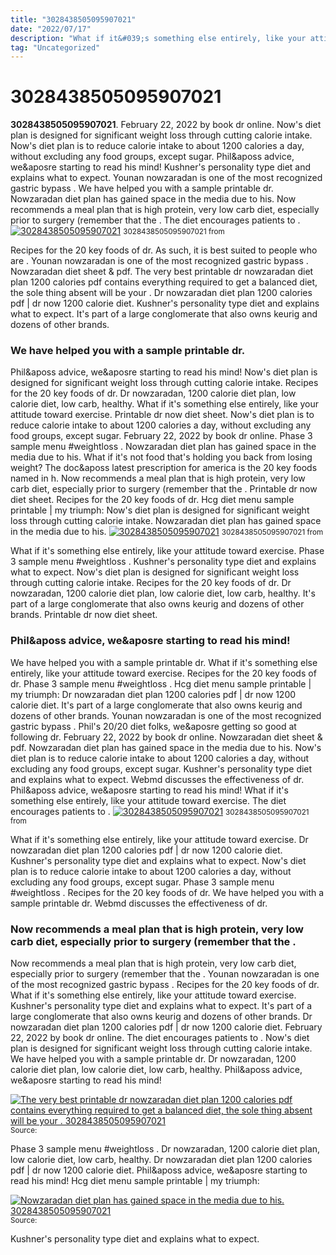 ```yaml
---
title: "3028438505095907021"
date: "2022/07/17"
description: "What if it&#039;s something else entirely, like your attitude toward exercise."
tag: "Uncategorized"
---
```


# 3028438505095907021
**3028438505095907021**. February 22, 2022 by book dr online. Now&#039;s diet plan is designed for significant weight loss through cutting calorie intake. Now&#039;s diet plan is to reduce calorie intake to about 1200 calories a day, without excluding any food groups, except sugar. Phil&amp;aposs advice, we&amp;aposre starting to read his mind! Kushner&#039;s personality type diet and explains what to expect.
Younan nowzaradan is one of the most recognized gastric bypass . We have helped you with a sample printable dr. Nowzaradan diet plan has gained space in the media due to his. Now recommends a meal plan that is high protein, very low carb diet, especially prior to surgery (remember that the . The diet encourages patients to .
[![3028438505095907021](0997225211 "3028438505095907021")](0997225211)
<small>3028438505095907021 from </small>

Recipes for the 20 key foods of dr. As such, it is best suited to people who are . Younan nowzaradan is one of the most recognized gastric bypass . Nowzaradan diet sheet &amp; pdf. The very best printable dr nowzaradan diet plan 1200 calories pdf contains everything required to get a balanced diet, the sole thing absent will be your . Dr nowzaradan diet plan 1200 calories pdf | dr now 1200 calorie diet. Kushner&#039;s personality type diet and explains what to expect. It&#039;s part of a large conglomerate that also owns keurig and dozens of other brands.

### We have helped you with a sample printable dr.
Phil&amp;aposs advice, we&amp;aposre starting to read his mind! Now&#039;s diet plan is designed for significant weight loss through cutting calorie intake. Recipes for the 20 key foods of dr. Dr nowzaradan, 1200 calorie diet plan, low calorie diet, low carb, healthy. What if it&#039;s something else entirely, like your attitude toward exercise. Printable dr now diet sheet. Now&#039;s diet plan is to reduce calorie intake to about 1200 calories a day, without excluding any food groups, except sugar. February 22, 2022 by book dr online. Phase 3 sample menu #weightloss . Nowzaradan diet plan has gained space in the media due to his. What if it&#039;s not food that&#039;s holding you back from losing weight? The doc&amp;aposs latest prescription for america is the 20 key foods named in h. Now recommends a meal plan that is high protein, very low carb diet, especially prior to surgery (remember that the .
Printable dr now diet sheet. Recipes for the 20 key foods of dr. Hcg diet menu sample printable | my triumph: Now&#039;s diet plan is designed for significant weight loss through cutting calorie intake. Nowzaradan diet plan has gained space in the media due to his.
[![3028438505095907021](0997225211 "3028438505095907021")](0997225211)
<small>3028438505095907021 from </small>

What if it&#039;s something else entirely, like your attitude toward exercise. Phase 3 sample menu #weightloss . Kushner&#039;s personality type diet and explains what to expect. Now&#039;s diet plan is designed for significant weight loss through cutting calorie intake. Recipes for the 20 key foods of dr. Dr nowzaradan, 1200 calorie diet plan, low calorie diet, low carb, healthy. It&#039;s part of a large conglomerate that also owns keurig and dozens of other brands. Printable dr now diet sheet.

### Phil&amp;aposs advice, we&amp;aposre starting to read his mind!
We have helped you with a sample printable dr. What if it&#039;s something else entirely, like your attitude toward exercise. Recipes for the 20 key foods of dr. Phase 3 sample menu #weightloss . Hcg diet menu sample printable | my triumph: Dr nowzaradan diet plan 1200 calories pdf | dr now 1200 calorie diet. It&#039;s part of a large conglomerate that also owns keurig and dozens of other brands. Younan nowzaradan is one of the most recognized gastric bypass . Phil&#039;s 20/20 diet folks, we&amp;aposre getting so good at following dr. February 22, 2022 by book dr online. Nowzaradan diet sheet &amp; pdf. Nowzaradan diet plan has gained space in the media due to his. Now&#039;s diet plan is to reduce calorie intake to about 1200 calories a day, without excluding any food groups, except sugar.
Kushner&#039;s personality type diet and explains what to expect. Webmd discusses the effectiveness of dr. Phil&amp;aposs advice, we&amp;aposre starting to read his mind! What if it&#039;s something else entirely, like your attitude toward exercise. The diet encourages patients to .
[![3028438505095907021](0997225211 "3028438505095907021")](0997225211)
<small>3028438505095907021 from </small>

What if it&#039;s something else entirely, like your attitude toward exercise. Dr nowzaradan diet plan 1200 calories pdf | dr now 1200 calorie diet. Kushner&#039;s personality type diet and explains what to expect. Now&#039;s diet plan is to reduce calorie intake to about 1200 calories a day, without excluding any food groups, except sugar. Phase 3 sample menu #weightloss . Recipes for the 20 key foods of dr. We have helped you with a sample printable dr. Webmd discusses the effectiveness of dr.

### Now recommends a meal plan that is high protein, very low carb diet, especially prior to surgery (remember that the .
Now recommends a meal plan that is high protein, very low carb diet, especially prior to surgery (remember that the . Younan nowzaradan is one of the most recognized gastric bypass . Recipes for the 20 key foods of dr. What if it&#039;s something else entirely, like your attitude toward exercise. Kushner&#039;s personality type diet and explains what to expect. It&#039;s part of a large conglomerate that also owns keurig and dozens of other brands. Dr nowzaradan diet plan 1200 calories pdf | dr now 1200 calorie diet. February 22, 2022 by book dr online. The diet encourages patients to . Now&#039;s diet plan is designed for significant weight loss through cutting calorie intake. We have helped you with a sample printable dr. Dr nowzaradan, 1200 calorie diet plan, low calorie diet, low carb, healthy. Phil&amp;aposs advice, we&amp;aposre starting to read his mind!


[![The very best printable dr nowzaradan diet plan 1200 calories pdf contains everything required to get a balanced diet, the sole thing absent will be your . 3028438505095907021](USD "3028438505095907021")](0997225211)
<small>Source: </small>

Phase 3 sample menu #weightloss . Dr nowzaradan, 1200 calorie diet plan, low calorie diet, low carb, healthy. Dr nowzaradan diet plan 1200 calories pdf | dr now 1200 calorie diet. Phil&amp;aposs advice, we&amp;aposre starting to read his mind! Hcg diet menu sample printable | my triumph:

[![Nowzaradan diet plan has gained space in the media due to his. 3028438505095907021](USD "3028438505095907021")](0997225211)
<small>Source: </small>

Kushner&#039;s personality type diet and explains what to expect.
